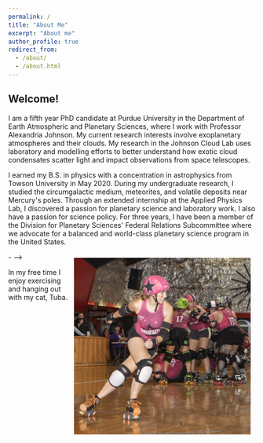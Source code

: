 ```yaml
---
permalink: /
title: "About Me"
excerpt: "About me"
author_profile: true
redirect_from: 
  - /about/
  - /about.html
---
```

## Welcome!

I am a fifth year PhD candidate at Purdue University in the Department of Earth Atmospheric and Planetary Sciences, where I work with Professor Alexandria Johnson. My current research interests involve exoplanetary atmospheres and their clouds. My research in the Johnson Cloud Lab uses laboratory and modelling efforts to better understand how exotic cloud condensates scatter light and impact observations from space telescopes.

I earned my B.S. in physics with a concentration in astrophysics from Towson University in May 2020. During my undergraduate research, I studied the circumgalactic medium, meteorites, and volatile deposits near Mercury's poles. Through an extended internship at the Applied Physics Lab, I discovered a passion for planetary science and laboratory work. I also have a passion for science policy. For three years, I have been a member of the Division for Planetary Sciences' Federal Relations Subcommittee where we advocate for a balanced and world-class planetary science program in the United States.

-<img align="right" width="360" style="padding: 10px" src='/images/Mars_IDD.jpg'> -->

In my free time I enjoy exercising and hanging out with my cat, Tuba. 
